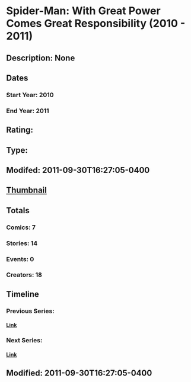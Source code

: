 # Spider-Man: With Great Power Comes Great Responsibility (2010 - 2011)
## Description: None
## Dates
### Start Year: 2010
### End Year: 2011
## Rating: 
## Type: 
## Modifed: 2011-09-30T16:27:05-0400
## [Thumbnail](http://i.annihil.us/u/prod/marvel/i/mg/b/40/image_not_available.jpg)
## Totals
### Comics: 7
### Stories: 14
### Events: 0
### Creators: 18
## Timeline
### Previous Series: 
#### [Link]()
### Next Series: 
#### [Link]()
## Modified: 2011-09-30T16:27:05-0400